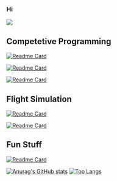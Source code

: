 ### Hi

![](https://komarev.com/ghpvc/?username=C-FWES)

## Competetive Programming


[![Readme Card](https://github-readme-stats.vercel.app/api/pin/?username=C-FWES&repo=CCC-Solutions)](https://github.com/C-FWES/CCC-Solutions)


[![Readme Card](https://github-readme-stats.vercel.app/api/pin/?username=C-FWES&repo=HackerRank-Solutions)](https://github.com/C-FWES/HackerRank-Solutions)


[![Readme Card](https://github-readme-stats.vercel.app/api/pin/?username=C-FWES&repo=Leetcode-Solutions)](https://github.com/C-FWES/Leetcode-Solutions)


## Flight Simulation

[![Readme Card](https://github-readme-stats.vercel.app/api/pin/?username=C-FWES&repo=A300-600)](https://github.com/C-FWES/A300-600)

[![Readme Card](https://github-readme-stats.vercel.app/api/pin/?username=C-FWES&repo=SR22T)](https://github.com/C-FWES/SR22T)

## Fun Stuff


[![Readme Card](https://github-readme-stats.vercel.app/api/pin/?username=C-FWES&repo=BenfordsLaw)](https://github.com/C-FWES/BenfordsLaw)

[![Anurag's GitHub stats](https://github-readme-stats.vercel.app/api?username=C-FWES&theme=cobalt)](https://github.com/anuraghazra/github-readme-stats)
[![Top Langs](https://github-readme-stats.vercel.app/api/top-langs/?username=C-FWES&theme=cobalt)](https://github.com/anuraghazra/github-readme-stats)
<!--
**C-FWES/C-FWES** is a ✨ _special_ ✨ repository because its `README.md` (this file) appears on your GitHub profile.

Here are some ideas to get you started:

- 🔭 I’m currently working on ...
- 🌱 I’m currently learning ...
- 👯 I’m looking to collaborate on ...
- 🤔 I’m looking for help with ...
- 💬 Ask me about ...
- 📫 How to reach me: ...
- 😄 Pronouns: ...
- ⚡ Fun fact: ...
-->
